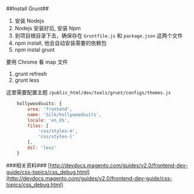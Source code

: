 ##Install Grunt##
1. 安装 Nodejs
2. Nodejs 安装好后, 安装 Npm
3. 到项目根目录下去，确保存在 `Gruntfile.js` 和 `package.json` 这两个文件
4. npm install, 他会自动安装需要的依赖包
5. npm instal grunt


要用 Chrome 看 map 文件
1. grunt refresh
2. grunt less

这里需要配置主题
`/public_html/dev/tools/grunt/configs/themes.js`
```js
    hollywoodsuits: {
        area: 'frontend',
        name: 'Silk/hollywoodsuits',
        locale: 'en_US',
        files: [
            'css/styles-m',
            'css/styles-l'
        ],
        dsl: 'less'
    }
```

###相关资料###
[http://devdocs.magento.com/guides/v2.0/frontend-dev-guide/css-topics/css_debug.html](http://devdocs.magento.com/guides/v2.0/frontend-dev-guide/css-topics/css_debug.html)